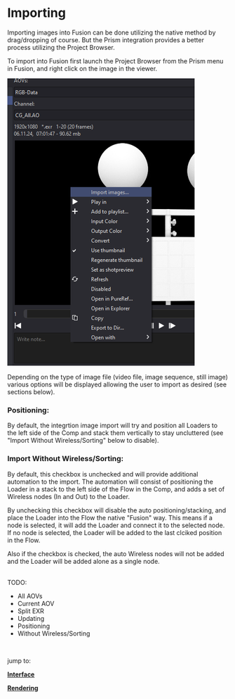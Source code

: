 # **Importing**
Importing images into Fusion can be done utilizing the native method by drag/dropping of course.  But the Prism integration provides a better process utilizing the Project Browser.

To import into Fusion first launch the Project Browser from the Prism menu in Fusion, and right click on the image in the viewer.

![PB Rightclick](DocsImages/PB-Rightclick.png)

Depending on the type of image file (video file, image sequence, still image) various options will be displayed allowing the user to import as desired (see sections below).

### **Positioning:**
By default, the integrtion image import will try and position all Loaders to the left side of the Comp and stack them vertically to stay uncluttered (see "Import Without Wireless/Sorting" below to disable).

### **Import Without Wireless/Sorting:**
By default, this checkbox is unchecked and will provide additional automation to the import.  The automation will consist of positioning the Loader in a stack to the left side of the Flow in the Comp, and adds a set of Wireless nodes (In and Out) to the Loader.

By unchecking this checkbox will disable the auto positioning/stacking, and place the Loader into the Flow the native "Fusion" way.  This means if a node is selected, it will add the Loader and connect it to the selected node.  If no node is selected, the Loader will be added to the last clciked position in the Flow.

Also if the checkbox is checked, the auto Wireless nodes will not be added and the Loader will be added alone as a single node.


<br/>
TODO:

- All AOVs
- Current AOV
- Split EXR
- Updating
- Positioning
- Without Wireless/Sorting

<br/>

jump to:

[**Interface**](Interface.md)

[**Rendering**](Rendering.md)
